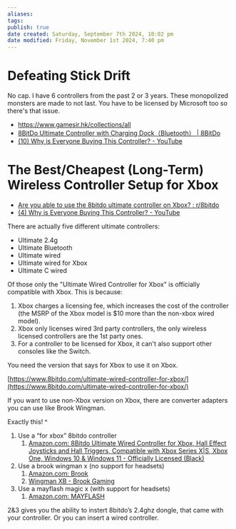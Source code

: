 ```yaml
---
aliases: 
tags: 
publish: true
date created: Saturday, September 7th 2024, 10:02 pm
date modified: Friday, November 1st 2024, 7:40 pm
---
```


# Defeating Stick Drift

No cap.  I have 6 controllers from the past 2 or 3 years.  These monopolized monsters are made to not last.  You have to be licensed by Microsoft too so there's that issue.

- https://www.gamesir.hk/collections/all
- [8BitDo Ultimate Controller with Charging Dock（Bluetooth） | 8BitDo](https://www.8bitdo.com/ultimate-bluetooth-controller/)
- [(10) Why is Everyone Buying This Controller? - YouTube](https://www.youtube.com/watch?v=3N5MlZg_Cdg) 

# The Best/Cheapest (Long-Term) Wireless Controller Setup for Xbox

- [Are you able to use the 8bitdo ultimate controller on Xbox? : r/8bitdo](https://www.reddit.com/r/8bitdo/comments/13w5om8/are_you_able_to_use_the_8bitdo_ultimate/)
- [(4) Why is Everyone Buying This Controller? - YouTube](https://www.youtube.com/watch?v=3N5MlZg_Cdg)

There are actually five different ultimate controllers:
- Ultimate 2.4g
- Ultimate Bluetooth
- Ultimate wired
- Ultimate wired for Xbox
- Ultimate C wired 

Of those only the "Ultimate Wired Controller for Xbox" is officially compatible with Xbox.
This is because:
1. Xbox charges a licensing fee, which increases the cost of the controller (the MSRP of the Xbox model is $10 more than the non-xbox wired model).
2. Xbox only licenses wired 3rd party controllers, the only wireless licensed controllers are the 1st party ones.
3. For a controller to be licensed for Xbox, it can't also support other consoles like the Switch.

You need the version that says for Xbox to use it on Xbox.

[https://www.8bitdo.com/ultimate-wired-controller-for-xbox/](https://www.8bitdo.com/ultimate-wired-controller-for-xbox/)

If you want to use non-Xbox version on Xbox, there are converter adapters you can use like Brook Wingman.

Exactly this! ^

1. Use a “for xbox” 8bitdo controller
	1. [Amazon.com: 8Bitdo Ultimate Wired Controller for Xbox, Hall Effect Joysticks and Hall Triggers, Compatible with Xbox Series X|S, Xbox One, Windows 10 & Windows 11 - Officially Licensed (Black)](https://www.amazon.com/dp/B0CSP5BB7Y)
2. Use a brook wingman x (no support for headsets)
	1. [Amazon.com: Brook](https://www.amazon.com/stores/Brook/page/A237F363-0C24-43A1-9C41-C9E3D9E277EC)
	2. [Wingman XB - Brook Gaming](https://www.brookaccessory.com/detail/59327520/)
4. Use a mayflash magic x (with support for headsets)
	1. [Amazon.com: MAYFLASH](https://www.amazon.com/stores/MAYFLASH/page/5D49EEEF-24A5-411F-93EA-B4C37B55598D)

2&3 gives you the ability to instert 8bitdo’s 2.4ghz dongle, that came with your controller. Or you can insert a wired controller.